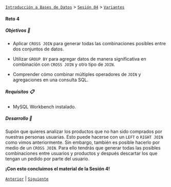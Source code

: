 [`Introducción a Bases de Datos`](../../../README.md) > [`Sesión 04`](../../README.md) > [`Variantes`](../README.md)

#### Reto 4

##### Objetivos 🎯

- Aplicar `CROSS JOIN` para generar todas las combinaciones posibles entre dos conjuntos de datos.

- Utilizar `GROUP BY` para agregar datos de manera significativa en combinación con `CROSS JOIN` y otro tipo de `JOIN`.

- Comprender cómo combinar múltiples operadores de `JOIN` y agregaciones en una consulta SQL.


##### Requisitos 📋

- MySQL Workbench instalado.

##### Desarrollo 🚀

Supón que quieres analizar los productos que no han sido comprados por nuestras personas usuarias. Esto puede hacerse con un `LEFT` o  `RIGHT JOIN` como vimos anteriormente. Sin embargo, también es posible hacerlo por medio de un `CROSS JOIN`. Para ello tendrás que generar todas las posibles combinaciones entre usuarios y productos y después descartar los que tengan un pedido por parte del usuario.

**¡Con esto concluimos el material de la Sesión 4!**


[`Anterior`](../ejemplo04/README.md) | [`Siguiente`](../../../sesion05/README.md)
